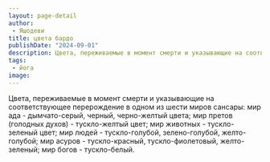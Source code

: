 ```yaml
---
layout: page-detail
author:
 - Яшодеви
title: цвета бардо
publishDate: "2024-09-01"
description: Цвета, переживаемые в момент смерти и указывающие на соответствующее перерождение в одном из шести миров сансары мир ада - дымчато-серый, черный, черно-желтый цвета; мир претов (голодных духов) - тускло-желтый цвет; мир животных - тускло-зеленый цвет; мир людей - тускло-голубой, зелено-голубой, желто-голубой; мир асуров - тускло-красный, тускло-фиолетовый, желто-зеленый; мир богов - тускло-белый.
tags:
 - йога
image: 
---
```


Цвета, переживаемые в момент смерти и указывающие на соответствующее перерождение в одном из шести миров сансары: мир ада - дымчато-серый, черный, черно-желтый цвета; мир претов (голодных духов) - тускло-желтый цвет; мир животных - тускло-зеленый цвет; мир людей - тускло-голубой, зелено-голубой, желто-голубой; мир асуров - тускло-красный, тускло-фиолетовый, желто-зеленый; мир богов - тускло-белый.

